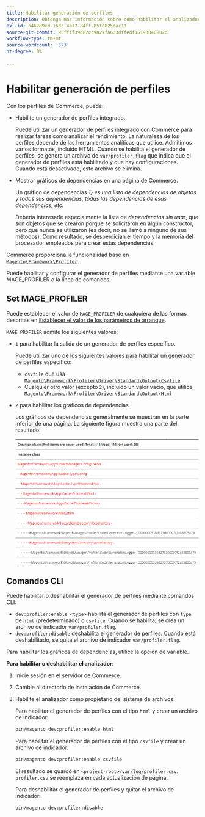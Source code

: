 ```yaml
---
title: Habilitar generación de perfiles
description: Obtenga más información sobre cómo habilitar el analizador de imágenes para utilizarlo con sus herramientas analíticas.
exl-id: a46289ed-16dc-4a72-84ff-85fe825dac11
source-git-commit: 95ffff39d82cc9027fa633dffedf15193040802d
workflow-type: tm+mt
source-wordcount: '373'
ht-degree: 0%

---
```


# Habilitar generación de perfiles

Con los perfiles de Commerce, puede:

- Habilite un generador de perfiles integrado.

  Puede utilizar un generador de perfiles integrado con Commerce para realizar tareas como analizar el rendimiento. La naturaleza de los perfiles depende de las herramientas analíticas que utilice. Admitimos varios formatos, incluido HTML. Cuando se habilita el generador de perfiles, se genera un archivo de `var/profiler.flag` que indica que el generador de perfiles está habilitado y que hay configuraciones. Cuando está desactivado, este archivo se elimina.

- Mostrar gráficos de dependencias en una página de Commerce.

  Un gráfico de dependencias _1} es una lista de dependencias de objetos y todas sus dependencias, todas las dependencias de esas dependencias, etc._

  Debería interesarle especialmente la lista de _dependencias sin usar_, que son objetos que se crearon porque se solicitaron en algún constructor, pero que nunca se utilizaron (es decir, no se llamó a ninguno de sus métodos). Como resultado, se desperdician el tiempo y la memoria del procesador empleados para crear estas dependencias.

Commerce proporciona la funcionalidad base en [`Magento\Framework\Profiler`][profiler].

Puede habilitar y configurar el generador de perfiles mediante una variable MAGE_PROFILER o la línea de comandos.

## Set MAGE_PROFILER

Puede establecer el valor de `MAGE_PROFILER` de cualquiera de las formas descritas en [Establecer el valor de los parámetros de arranque](../bootstrap/set-parameters.md).

`MAGE_PROFILER` admite los siguientes valores:

- `1` para habilitar la salida de un generador de perfiles específico.

  Puede utilizar uno de los siguientes valores para habilitar un generador de perfiles específico:

   - `csvfile` que usa [`Magento\Framework\Profiler\Driver\Standard\Output\Csvfile`][csvfile]
   - Cualquier otro valor (excepto `2`), incluido un valor vacío, que utilice [`Magento\Framework\Profiler\Driver\Standard\Output\Html`][html]

- `2` para habilitar los gráficos de dependencias.

  Los gráficos de dependencias generalmente se muestran en la parte inferior de una página. La siguiente figura muestra una parte del resultado:

  ![Gráficos de dependencias](../../assets/configuration/depend-graphs.png)

## Comandos CLI

Puede habilitar o deshabilitar el generador de perfiles mediante comandos CLI:

- `dev:profiler:enable <type>` habilita el generador de perfiles con `type` de `html` (predeterminado) o `csvfile`. Cuando se habilita, se crea un archivo de indicador `var/profiler.flag`.
- `dev:profiler:disable` deshabilita el generador de perfiles. Cuando está deshabilitado, se quita el archivo de indicador `var/profiler.flag`.

Para habilitar los gráficos de dependencias, utilice la opción de variable.

**Para habilitar o deshabilitar el analizador**:

1. Inicie sesión en el servidor de Commerce.
1. Cambie al directorio de instalación de Commerce.
1. Habilite el analizador como propietario del sistema de archivos:

   Para habilitar el generador de perfiles con el tipo `html` y crear un archivo de indicador:

   ```bash
   bin/magento dev:profiler:enable html
   ```

   Para habilitar el generador de perfiles con el tipo `csvfile` y crear un archivo de indicador:

   ```bash
   bin/magento dev:profiler:enable csvfile
   ```

   El resultado se guardó en `<project-root>/var/log/profiler.csv`. `profiler.csv` se reemplaza en cada actualización de página.

   Para deshabilitar el generador de perfiles y quitar el archivo de indicador:

   ```bash
   bin/magento dev:profiler:disable
   ```

<!-- link definitions -->

[csvfile]: https://github.com/magento/magento2/blob/2.4/lib/internal/Magento/Framework/Profiler/Driver/Standard/Output/Csvfile.php
[html]: https://github.com/magento/magento2/blob/2.4/lib/internal/Magento/Framework/Profiler/Driver/Standard/Output/Html.php
[profiler]: https://github.com/magento/magento2/blob/2.4/lib/internal/Magento/Framework/Profiler.php
